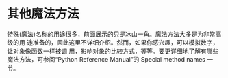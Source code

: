 # 其他魔法方法

特殊(魔法)名称的用途很多，前面展示的只是冰山一角。魔法方法大多是为非常高级的用 途准备的，因此这里不详细介绍。然而，如果你感兴趣，可以模拟数字，让对象像函数一样被调 用，影响对象的比较方式，等等。要更详细地了解有哪些魔法方法，可参阅“Python Reference Manual”的 Special method names 一节。

<script>
function run(target) {
    if (window.runner == undefined) {
        alert('在APP版本中才可以运行')
        return
    }

    if (target.innerHTML == '收起') {
        target.innerHTML = '运行'
        target.parentElement.getElementsByTagName('pre').item(0).style.display = 'none'
    } else {
        target.innerHTML = '收起'
        code = target.parentElement.parentElement.getElementsByTagName('code').item(0).innerText
        result = window.runner(code,'python')
        target.parentElement.getElementsByTagName('code').item(0).innerHTML = result
        target.parentElement.getElementsByTagName('pre').item(0).style.display = 'block'
    }
}
</script>
